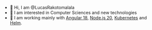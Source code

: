 - 👋 Hi, I am @LucasRakotomalala
- 👀 I am interested in Computer Sciences and new technologies
- 🌱 I am working mainly with <a href="https://angular.dev">Angular 18</a>, <a href="https://nodejs.org">Node.js 20</a>, <a href="https://kubernetes.io/">Kubernetes</a> and <a href="https://helm.sh">Helm</a>.
<!---
- 💞️ I’m looking to collaborate on ...
- 📫 How to reach me ...
--->
<!---
LucasRakotomalala/LucasRakotomalala is a ✨ special ✨ repository because its `README.md` (this file) appears on your GitHub profile.
You can click the Preview link to take a look at your changes.
--->
